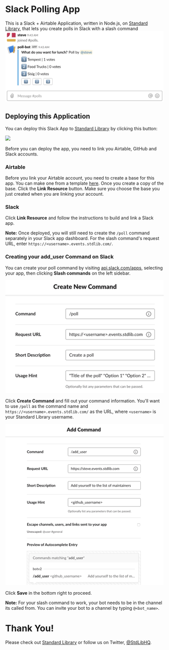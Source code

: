 # Slack Polling App

This is a Slack + Airtable Application, written in Node.js,
on [Standard Library](https://stdlib.com), that lets you create polls in Slack with a slash command
![](./readme/images/message.png)

## Deploying this Application

You can deploy this Slack App to [Standard Library](https://stdlib.com) by clicking this button:

[<img src="https://deploy.stdlib.com/static/images/deploy.svg" width="192">](https://deploy.stdlib.com/)

Before you can deploy the app, you need to link you Airtable, GitHub and Slack accounts.

### Airtable

Before you link your Airtable account, you need to create a base for this app. You can make one from a template
[here](https://airtable.com/addBaseFromShare/shrb5I2ktaaJBwv4C). Once you create a copy of the base. Click the **Link Resource** button. Make
sure you choose the base you just created when you are linking your account.

### Slack

Click **Link Resource** and follow the instructions to build and link a Slack app.

**Note:** Once deployed, you will still need to create the `/poll` command separately in your Slack app dashboard.
For the slash command's request URL, enter `https://<username>.events.stdlib.com/`.

### Creating your add_user Command on Slack

You can create your poll command by visiting [api.slack.com/apps](https://api.slack.com/apps),
selecting your app, then clicking **Slash commands** on the left sidebar.

![](./readme/images/slack-create-command.png)

Click **Create Command** and fill out your command information. You'll want to
use `/poll` as the command name and `https://<username>.events.stdlib.com/` as the
URL, where `<username>` is your Standard Library username.

![](./readme/images/slack-command-info.png)

Click **Save** in the bottom right to proceed.

**Note:** For your slash command to work, your bot needs to be in the channel its called from. You can invite your bot
to a channel by typing `@<bot_name>`.

# Thank You!

Please check out [Standard Library](https://stdlib.com/) or follow us on Twitter,
[@StdLibHQ](https://twitter.com/@StdLibHQ).
